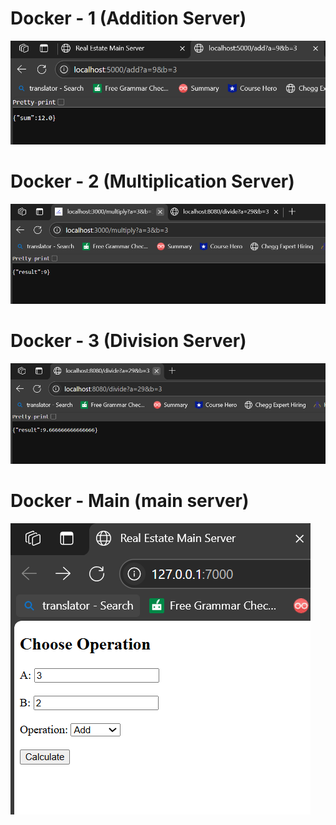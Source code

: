 # Docker - 1 (Addition Server)

![alt text](image-1.png)

# Docker - 2 (Multiplication Server)

![alt text](image-2.png)

# Docker - 3 (Division Server)

![alt text](image-3.png)

# Docker - Main (main server)

![alt text](image.png)
